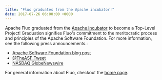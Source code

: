 ```yaml
---
title: "Fluo graduates from the Apache incubator!"
date: 2017-07-26 06:00:00 +0000
---
```


Apache Fluo graduated from the [Apache Incubator][incubator] to become a Top-Level Project!
Graduation signifies Fluo's commitment to the meritocratic process and principles of the Apache
Software Foundation. For more information, see the following press announcements :

 * [Apache Software Foundation blog post][post]
 * [@TheASF Tweet][tweet]
 * [NASDAQ GlobeNewswire][newswire]

For general information about Fluo, checkout the [home page](/).

[post]: https://blogs.apache.org/foundation/entry/the-apache-software-foundation-announces5
[tweet]: https://twitter.com/TheASF/status/890149770551078914
[newswire]: https://globenewswire.com/news-release/2017/07/26/1062705/0/en/The-Apache-Software-Foundation-Announces-Apache-Fluo-as-a-Top-Level-Project.html
[incubator]: http://incubator.apache.org/
